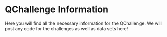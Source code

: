 # QChallenge Information

Here you will find all the necessary information for the QChallenge. We will post any code for the challenges as well as data sets here!
